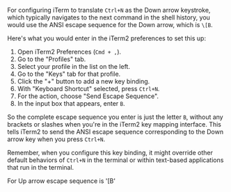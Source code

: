 For configuring iTerm to translate `Ctrl+N` as the Down arrow keystroke, which typically navigates to the next command in the shell history, you would use the ANSI escape sequence for the Down arrow, which is `\[B`.

Here's what you would enter in the iTerm2 preferences to set this up:

1. Open iTerm2 Preferences (`Cmd + ,`).
2. Go to the "Profiles" tab.
3. Select your profile in the list on the left.
4. Go to the "Keys" tab for that profile.
5. Click the "+" button to add a new key binding.
6. With "Keyboard Shortcut" selected, press `Ctrl+N`.
7. For the action, choose "Send Escape Sequence".
8. In the input box that appears, enter `B`.

So the complete escape sequence you enter is just the letter `B`, without any brackets or slashes when you're in the iTerm2 key mapping interface. This tells iTerm2 to send the ANSI escape sequence corresponding to the Down arrow key when you press `Ctrl+N`.

Remember, when you configure this key binding, it might override other default behaviors of `Ctrl+N` in the terminal or within text-based applications that run in the terminal.


For Up arrow escape sequence is '[B'
